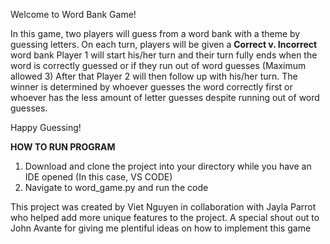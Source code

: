 Welcome to Word Bank Game! 


In this game, two players will guess from a word bank with a theme by guessing letters.
On each turn, players will be given a **Correct v. Incorrect** word bank
Player 1 will start his/her turn and their turn fully ends when the word is correctly guessed or if they run out of word guesses (Maximum allowed 3)
After that Player 2 will then follow up with his/her turn.
The winner is determined by whoever guesses the word correctly first or whoever has the less amount of letter guesses despite running out of word guesses.

Happy Guessing!


**HOW TO RUN PROGRAM**

1. Download and clone the project into your directory while you have an IDE opened (In this case, VS CODE)
2. Navigate to word_game.py and run the code



This project was created by Viet Nguyen in collaboration with Jayla Parrot who helped add more unique features to the project. A special shout out to John Avante for giving me plentiful ideas on how to implement this game 
